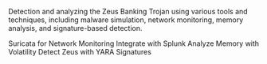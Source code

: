 Detection and analyzing the Zeus Banking Trojan using various tools and techniques, including malware simulation, network monitoring, memory analysis, and signature-based detection.

Suricata for Network Monitoring
Integrate with Splunk
Analyze Memory with Volatility
Detect Zeus with YARA Signatures
